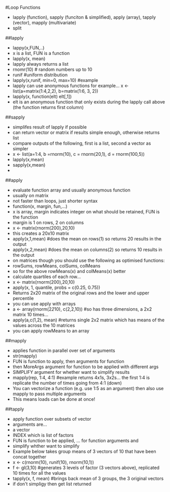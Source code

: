 #Loop Functions

* lapply (function), sapply (funciton & simplified), apply (array), tapply (vector), mapply (multivariate)
* split 

##lapply
* lappy(x,FUN,..)
* x is a list, FUN is a function
* lapply(x, mean)
* lapply always returns a list
* rnomr(10) # random numbers up to 10
* runif #uniform distribution
* lapply(x,runif, min=0, max=10) #example
* lapply can use anonymous functions for example...
x <- list(a=matrix(1:4,2,2), b=matrix(1:6, 3, 2))
* lapply(x, function(elt) elt[,1])
* elt is an anonymous function that only exists during the lapply call above (the function returns first column)

##sapply
* simplifes result of lapply if possible
* can return vector or matrix if results simple enough, otherwise returns list
* compare outputs of the following, first is a list, second a vector as simpler
* x <- list(a=1:4, b =rnorm(10), c = rnorm(20,1), d = rnorm(100,5))
* lapply(x,mean)
* sapply(x,mean)
* 
##apply
* evaluate function array and usually anonymous function
* usually on matrix
* not faster than loops, just shorter syntax
* function(x, margin, fun,...)
* x is array, margin indicates integer on what should be retained, FUN is the function
* margin is 1 on rows, 2 on columns
* x <- matrix(rnorm(200),20,10)
* this creates a 20x10 matrix
* apply(x,1,mean) #does the mean on rows(1) so returns 20 results in the output
* apply(x,2,mean) #does the mean on columns(2) so returns 10 results in the output
* on matrices though you should use the following as optimised functions:
* rowSums, rowMeans, colSums, colMeans
* so for the above rowMeans(x) and colMeans(x) better
* calculate quartiles of each row...
* x <- matrix(rnorm(200),20,10)
* apply(x, 1, quantile, probs = c(0.25, 0.75))
* Returns 2x20 matrix of the original rows and the lower and upper percentile
* you can use apply with arrays
* a <- array(rnorm(2*2*10), c(2,2,10)) #so has three dimensions, a 2x2 matrix 10 times...
* apply(a,c(1,2), mean) #returns single 2x2 matrix which has means of the values across the 10 matrices
* you can apply rowMeans to an array

##mapply
* applies function in parallel over set of arguments
* str(mapply)
* FUN is function to apply, then arguments for function
* then MoreArgs argument for function to be applied with different args
* SIMPLIFY argument for whether want to simplify results
*  mapply(rep, 1:4, 4:1) #example returns  4x1s, 3x2s... the first 1:4 is replicate the number of times going from 4:1 (down)
*  You can vectorize a function (e.g. use 1:5 as an argument) then also use mapply to pass multiple arguments
*  This means loads can be done at once!

##tapply
* apply function over subsets of vector
* arguments are... 
* a vector
* INDEX which is list of factors
* FUN is function to be applied, ... for function arguments and 
* simplify whther want to simplify
* Example below takes group means of 3 vectors of 10 that have been concat together
* x <- c(rnorm(10), runif(10), rnorm(10,1))
* f <- gl(3,10) #generates 3 levels of factor (3 vectors above), replicated 10 times for all the values
* tapply(x, f, mean) #brings back mean of 3 groups, the 3 original vectors
* if don't simpligy then get list returned

